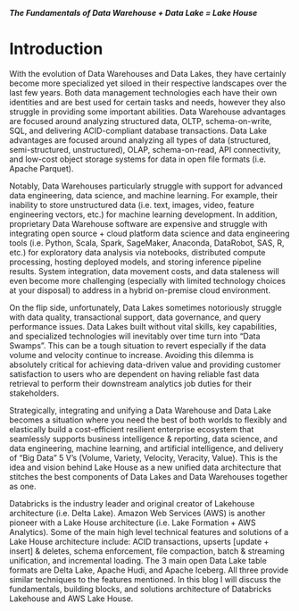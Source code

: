 ***The Fundamentals of Data Warehouse + Data Lake = Lake House***

# Introduction
With the evolution of Data Warehouses and Data Lakes, they have certainly become more specialized yet siloed in their respective landscapes over the last few years. Both data management technologies each have their own identities and are best used for certain tasks and needs, however they also struggle in providing some important abilities. Data Warehouse advantages are focused around analyzing structured data, OLTP, schema-on-write, SQL, and delivering ACID-compliant database transactions. Data Lake advantages are focused around analyzing all types of data (structured, semi-structured, unstructured), OLAP, schema-on-read, API connectivity, and low-cost object storage systems for data in open file formats (i.e. Apache Parquet).

Notably, Data Warehouses particularly struggle with support for advanced data engineering, data science, and machine learning. For example, their inability to store unstructured data (i.e. text, images, video, feature engineering vectors, etc.) for machine learning development. In addition, proprietary Data Warehouse software are expensive and struggle with integrating open source + cloud platform data science and data engineering tools (i.e. Python, Scala, Spark, SageMaker, Anaconda, DataRobot, SAS, R, etc.) for exploratory data analysis via notebooks, distributed compute processing, hosting deployed models, and storing inference pipeline results. System integration, data movement costs, and data staleness will even become more challenging (especially with limited technology choices at your disposal) to address in a hybrid on-premise cloud environment.

On the flip side, unfortunately, Data Lakes sometimes notoriously struggle with data quality, transactional support, data governance, and query performance issues. Data Lakes built without vital skills, key capabilities, and specialized technologies will inevitably over time turn into “Data Swamps”. This can be a tough situation to revert especially if the data volume and velocity continue to increase. Avoiding this dilemma is absolutely critical for achieving data-driven value and providing customer satisfaction to users who are dependent on having reliable fast data retrieval to perform their downstream analytics job duties for their stakeholders.

Strategically, integrating and unifying a Data Warehouse and Data Lake becomes a situation where you need the best of both worlds to flexibly and elastically build a cost-efficient resilient enterprise ecosystem that seamlessly supports business intelligence & reporting, data science, and data engineering, machine learning, and artificial intelligence, and delivery of “Big Data” 5 V’s (Volume, Variety, Velocity, Veracity, Value). This is the idea and vision behind Lake House as a new unified data architecture that stitches the best components of Data Lakes and Data Warehouses together as one.

Databricks is the industry leader and original creator of Lakehouse architecture (i.e. Delta Lake). Amazon Web Services (AWS) is another pioneer with a Lake House architecture (i.e. Lake Formation + AWS Analytics). Some of the main high level technical features and solutions of a Lake House architecture include: ACID transactions, upserts [update + insert] & deletes, schema enforcement, file compaction, batch & streaming unification, and incremental loading. The 3 main open Data Lake table formats are Delta Lake, Apache Hudi, and Apache Iceberg. All three provide similar techniques to the features mentioned. In this blog I will discuss the fundamentals, building blocks, and solutions architecture of Databricks Lakehouse and AWS Lake House.
